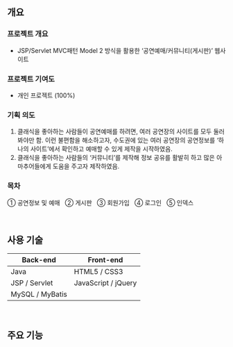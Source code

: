 ## 개요
### 프로젝트 개요
- JSP/Servlet MVC패턴 Model 2 방식을 활용한 ‘공연예매/커뮤니티(게시판)’ 웹사이트
### 프로젝트 기여도
- 개인 프로젝트 (100%)
### 기획 의도
1. 클래식을 좋아하는 사람들이 공연예매를 하려면, 여러 공연장의 사이트를 모두 둘러봐야만 함. 이런 불편함을 해소하고자, 수도권에 있는 여러 공연장의 공연정보를 ‘하나의 사이트’에서 확인하고 예매할 수 있게 제작을 시작하였음.
2. 클래식을 좋아하는 사람들의 ‘커뮤니티’를 제작해 정보 공유를 활발히 하고 많은 아마추어들에게 도움을 주고자 제작하였음. 
### 목차
① 공연정보 및 예매 &nbsp;  ② 게시판 &nbsp;  ③ 회원가입 &nbsp;  ④ 로그인 &nbsp;  ⑤ 인덱스

<br>

## 사용 기술
| Back-end | Front-end |
| -------  | --------  |
| Java | HTML5 / CSS3 |
| JSP / Servlet | JavaScript / jQuery |
| MySQL / MyBatis |

<br>

## 주요 기능


